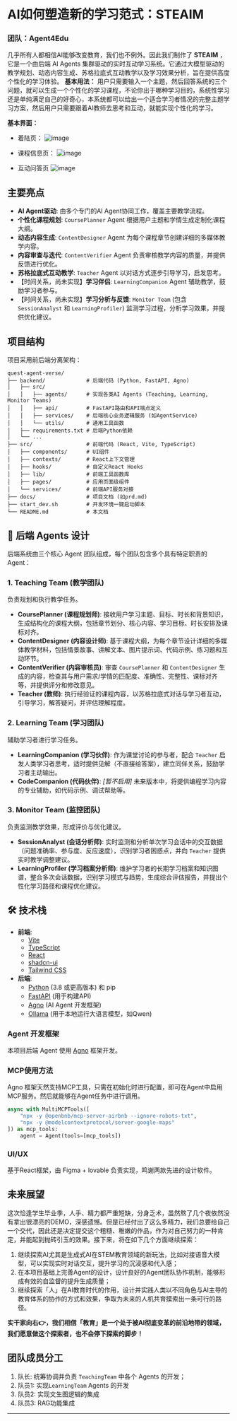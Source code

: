 # AI如何塑造新的学习范式：STEAIM

### 团队：Agent4Edu 

几乎所有人都相信AI能够改变教育，我们也不例外。因此我们制作了 **STEAIM** ，它是一个由后端 AI Agents 集群驱动的实时互动学习系统。它通过大模型驱动的教学规划、动态内容生成、苏格拉底式互动教学以及学习效果分析，旨在提供高度个性化的学习体验。
**基本用法：** 用户只需要输入一个主题，然后回答系统的三个问题，就可以生成一个个性化的学习课程，不论你出于哪种学习目的，系统性学习还是单纯满足自己的好奇心，本系统都可以给出一个适合学习者情况的完整主题学习方案，然后用户只需要跟着AI教师去思考和互动，就能实现个性化的学习。

**基本界面：** 
- 着陆页：
![image](https://github.com/user-attachments/assets/125e5e0c-2e9f-4323-ab50-9fef78d42d3d)

- 课程信息页：
![image](https://github.com/user-attachments/assets/62ad564a-e9a7-4b0e-98e6-3ab2853ea3b8)

- 互动问答页
![image](https://github.com/user-attachments/assets/707ea590-f0bb-49b7-a104-a3bed42214d1)


## 主要亮点

-   **AI Agent驱动**: 由多个专门的AI Agent协同工作，覆盖主要教学流程。
-   **个性化课程规划**: `CoursePlanner` Agent 根据用户主题和学情生成定制化课程大纲。
-   **动态内容生成**: `ContentDesigner` Agent 为每个课程章节创建详细的多媒体教学内容。
-   **内容审查与迭代**: `ContentVerifier` Agent 负责审核教学内容的质量，并提供反馈进行优化。
-   **苏格拉底式互动教学**: `Teacher` Agent 以对话方式逐步引导学习，启发思考。
-   【时间关系，尚未实现】**学习伴侣**: `LearningCompanion` Agent 辅助教学，鼓励学习者参与。
-   【时间关系，尚未实现】**学习分析与反馈**: `Monitor Team` (包含 `SessionAnalyst` 和 `LearningProfiler`) 监测学习过程，分析学习效果，并提供优化建议。

## 项目结构

项目采用前后端分离架构：

```
quest-agent-verse/
├── backend/             # 后端代码 (Python, FastAPI, Agno)
│   ├── src/
│   │   ├── agents/      # 实现各类AI Agents (Teaching, Learning, Monitor Teams)
│   │   ├── api/         # FastAPI路由和API端点定义
│   │   ├── services/    # 后端核心业务逻辑服务 (如AgentService)
│   │   └── utils/       # 通用工具函数
│   ├── requirements.txt # 后端Python依赖
│   └── ...
├── src/                 # 前端代码 (React, Vite, TypeScript)
│   ├── components/      # UI组件
│   ├── contexts/        # React上下文管理
│   ├── hooks/           # 自定义React Hooks
│   ├── lib/             # 前端工具函数库
│   ├── pages/           # 应用页面级组件
│   └── services/        # 前端API服务对接
├── docs/                # 项目文档 (如prd.md)
├── start_dev.sh         # 开发环境一键启动脚本
└── README.md            # 本文档
```

## 🤖 后端 Agents 设计

后端系统由三个核心 Agent 团队组成，每个团队包含多个具有特定职责的 Agent：

### 1. Teaching Team (教学团队)
负责规划和执行教学任务。

-   **CoursePlanner (课程规划师)**: 接收用户学习主题、目标、时长和背景知识，生成结构化的课程大纲，包括章节划分、核心内容、学习目标、时长安排及课标对齐。
-   **ContentDesigner (内容设计师)**: 基于课程大纲，为每个章节设计详细的多媒体教学材料，包括情景故事、讲解文本、图片提示词、代码示例、练习题和互动环节。
-   **ContentVerifier (内容审核员)**: 审查 `CoursePlanner` 和 `ContentDesigner` 生成的内容，检查其与用户需求/学情的匹配度、准确性、完整性、课标对齐等，并提供评分和修改意见。
-   **Teacher (教师)**: 执行经验证的课程内容，以苏格拉底式对话与学习者互动，引导学习，解答疑问，并评估理解程度。

### 2. Learning Team (学习团队)
辅助学习者进行学习任务。

-   **LearningCompanion (学习伙伴)**: 作为课堂讨论的参与者，配合 `Teacher` 启发人类学习者思考，适时提供见解（不直接给答案），建立同伴关系，鼓励学习者主动输出。
-   **CodeCompanion (代码伙伴)**: *[暂不启用]* 未来版本中，将提供编程学习内容的专业辅助，如代码示例、调试帮助等。

### 3. Monitor Team (监控团队)
负责监测教学效果，形成评价与优化建议。

-   **SessionAnalyst (会话分析师)**: 实时监测和分析单次学习会话中的交互数据（问题准确率、参与度、反应速度），识别学习者困惑点，并向 `Teacher` 提供实时教学调整建议。
-   **LearningProfiler (学习档案分析师)**: 维护学习者的长期学习档案和知识图谱，整合多次会话数据，识别学习模式与趋势，生成综合评估报告，并提出个性化学习路径和课程优化建议。

## 🛠️ 技术栈

-   **前端**:
    -   [Vite](https://vitejs.dev/)
    -   [TypeScript](https://www.typescriptlang.org/)
    -   [React](https://reactjs.org/)
    -   [shadcn-ui](https://ui.shadcn.com/)
    -   [Tailwind CSS](https://tailwindcss.com/)
-   **后端**:
    -   [Python](https://www.python.org/downloads/) (3.8 或更高版本) 和 pip
    -   [FastAPI](https://fastapi.tiangolo.com/) (用于构建API)
    -   [Agno](https://deepwiki.com/agno-agi/agno) (AI Agent 开发框架)
    -   [Ollama](https://ollama.ai/) (用于本地运行大语言模型，如Qwen)


### Agent 开发框架
本项目后端 Agent 使用 [Agno](https://deepwiki.com/agno-agi/agno) 框架开发。

### MCP使用方法
Agno 框架天然支持MCP工具，只需在初始化时进行配置，即可在Agent中启用MCP服务。然后就能够在Agent任务中进行调用。

```python
async with MultiMCPTools([  
    "npx -y @openbnb/mcp-server-airbnb --ignore-robots-txt",  
    "npx -y @modelcontextprotocol/server-google-maps"  
]) as mcp_tools:  
    agent = Agent(tools=[mcp_tools])
```
### UI/UX
基于React框架，由 Figma + lovable 负责实现，鸣谢两款先进的设计软件。

## 未来展望
这次恰逢学生毕业季，人手、精力都严重短缺，分身乏术，虽然熬了几个夜依然没有拿出很漂亮的DEMO，深感遗憾。但是已经付出了这么多精力，我们总要给自己一个交代，因此还是决定提交这个粗糙、稚嫩的作品，作为对自己努力的一种肯定，并能起到抛砖引玉的效果。接下来，将在如下几个方面继续探索：
1. 继续探索AI尤其是生成式AI在STEM教育领域的新玩法，比如对接语音大模型，可以实现实时对话交互，提升学习的沉浸感和代入感；
2. 在本项目基础上完善Agent的设计，设计良好的Agent团队协作机制，能够形成有效的自监督的提升生成质量；
3. 继续探索「人」在AI教育时代的作用，设计并实践人类以不同角色与AI主导的教育体系的协作的方式和效果，争取为未来的人机共育摸索出一条可行的路径。

**实干家向右👉，我们相信「教育」是一个处于被AI彻底变革的前沿地带的领域，我们愿意做这个探索者，也不会停下探索的脚步！**

## 团队成员分工
1. 队长: 统筹协调并负责 `TeachingTeam` 中各个 Agents 的开发；
2. 队员1: 实现`LearningTeam` Agents 的开发
3. 队员2: 实现文生图逻辑的集成
4. 队员3: RAG功能集成

---
